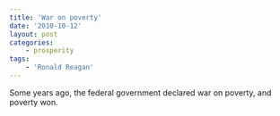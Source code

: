 ```yaml
---
title: 'War on poverty'
date: '2010-10-12'
layout: post
categories:
    - prosperity
tags:
    - 'Ronald Reagan'
---
```


Some years ago, the federal government declared war on poverty, and poverty won.
